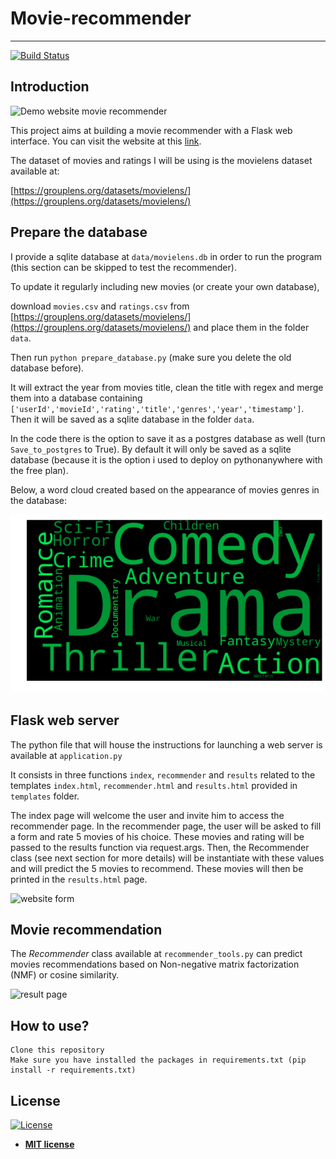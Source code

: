 # Movie-recommender
---
[![Build Status](https://travis-ci.com/vbelz/Movie-recommender.svg?branch=master)](https://travis-ci.com/vbelz/Movie-recommender)
>
>
## Introduction

<img src="img/demo_movie_compressed.gif" alt="Demo website movie recommender" title="Movie recommender"/>

This project aims at building a movie recommender with a Flask web interface. You can visit the website at
this [link](http://vincentbelz.pythonanywhere.com).

The dataset of movies and ratings I will be using is the movielens dataset available at:

[https://grouplens.org/datasets/movielens/](https://grouplens.org/datasets/movielens/)

## Prepare the database

I provide a sqlite database at `data/movielens.db` in order to run the program (this section can be skipped to test the recommender).

To update it regularly including new movies (or create your own database),

download `movies.csv` and `ratings.csv` from [https://grouplens.org/datasets/movielens/](https://grouplens.org/datasets/movielens/) and place them in the folder `data`.

Then run `python prepare_database.py` (make sure you delete the old database before).

It will extract the year from movies title, clean the title with regex and merge them into a database containing
`['userId','movieId','rating','title','genres','year','timestamp']`. Then it will be saved as a sqlite database
in the folder `data`.

In the code there is the option to save it as a postgres database  as well (turn `Save_to_postgres` to True).
By default it will only be saved as a sqlite database (because it is the option i used to deploy on pythonanywhere
with the free plan).

Below, a word cloud created based on the appearance of movies genres in the database:

<img src="img/Word_cloud_movie_genre.png" alt="Word cloud movie genre" title="Movie genre word cloud"  />

## Flask web server

The python file that will house the instructions for launching a web server is
available at `application.py`

It consists in three functions `index`, `recommender` and `results` related to the templates
`index.html`, `recommender.html` and `results.html` provided in `templates` folder.

The index page will welcome the user and invite him to access the recommender page. In the recommender page,
the user will be asked to fill a form and rate 5 movies of his choice. These movies and rating will be passed
to the results function via request.args. Then, the Recommender class (see next section for more details)
will be instantiate with these values and will predict the 5 movies to recommend. These movies will then be
printed in the `results.html` page.


<img src="img/form_page.png" alt="website form" title="website form" />

## Movie recommendation

The *Recommender* class available at `recommender_tools.py` can predict movies recommendations
based on Non-negative matrix factorization (NMF) or cosine similarity.

<img src="img/result_page.png" alt="result page" title="Results page" />

## How to use?

```
Clone this repository
Make sure you have installed the packages in requirements.txt (pip install -r requirements.txt)
```

## License

[![License](http://img.shields.io/:license-mit-blue.svg?style=flat-square)](http://badges.mit-license.org)

- **[MIT license](http://opensource.org/licenses/mit-license.php)**
